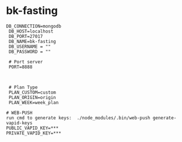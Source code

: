 # bk-fasting
    DB_CONNECTION=mongodb
     DB_HOST=localhost
     DB_PORT=27017
     DB_NAME=bk-fasting
     DB_USERNAME = ""
     DB_PASSWORD = ""
     
     # Port server
     PORT=8888

  

     # Plan Type
     PLAN_CUSTOM=custom 
     PLAN_ORIGIN=origin 
     PLAN_WEEK=week_plan
     
    # WEB-PUSH
    run cmd to generate keys:  ./node_modules/.bin/web-push generate-vapid-keys
    PUBLIC_VAPID_KEY=***
    PRIVATE_VAPID_KEY=***
